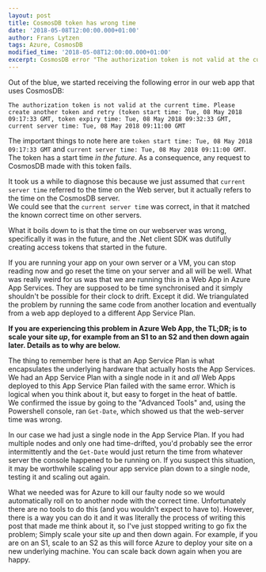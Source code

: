 ```yaml
---
layout: post
title: CosmosDB token has wrong time
date: '2018-05-08T12:00:00.000+01:00'
author: Frans Lytzen
tags: Azure, CosmosDB
modified_time: '2018-05-08T12:00:00.000+01:00'
excerpt: CosmosDB error "The authorization token is not valid at the current time" and how to fix it.
---
```

Out of the blue, we started receiving the following error in our web app that uses CosmosDB:

```
The authorization token is not valid at the current time. Please create another token and retry (token start time: Tue, 08 May 2018 09:17:33 GMT, token expiry time: Tue, 08 May 2018 09:32:33 GMT, current server time: Tue, 08 May 2018 09:11:00 GMT
```

The important things to note here are `token start time: Tue, 08 May 2018 09:17:33 GMT` and `current server time: Tue, 08 May 2018 09:11:00 GMT`.  
The token has a start time *in the future*. As a consequence, any request to CosmosDB made with this token fails.

It took us a while to diagnose this because we just assumed that `current server time` referred to the time on the Web server, but it actually refers to the time on the CosmosDB server.  
We could see that the `current server time` was correct, in that it matched the known correct time on other servers.

What it boils down to is that the time on our webserver was wrong, specifically it was in the future, and the .Net client SDK was dutifully creating access tokens that started in the future.

If you are running your app on your own server or a VM, you can stop reading now and go reset the time on your server and all will be well. What was really weird for us was that we are running this in a Web App in Azure App Services. They are supposed to be time synchronised and it simply shouldn't be possible for their clock to drift. Except it did. We triangulated the problem by running the same code from another location and eventually from a web app deployed to a different App Service Plan.  

**If you are experiencing this problem in Azure Web App, the TL;DR; is to scale your site *up*, for example from an S1 to an S2 and then down again later. Details as to why are below.**

The thing to remember here is that an App Service Plan is what encapsulates the underlying hardware that actually hosts the App Services. We had an App Service Plan with a single node in it and *all* Web Apps deployed to this App Service Plan failed with the same error. Which is logical when you think about it, but easy to forget in the heat of battle.  
We confirmed the issue by going to the "Advanced Tools" and, using the Powershell console, ran `Get-Date`, which showed us that the web-server time was wrong.  

In our case we had just a single node in the App Service Plan. If you had multiple nodes and only one had time-drifted, you'd probably see the error intermittently and the `Get-Date` would just return the time from whatever server the console happened to be running on. If you suspect this situation, it may be worthwhile scaling your app service plan down to a single node, testing it and scaling out again.  

What we needed was for Azure to kill our faulty node so we would automatically roll on to another node with the correct time. Unfortunately there are no tools to do this (and you wouldn't expect to have to). However, there is a way you can do it and it was literally the process of writing this post that made me think about it, so I've just stopped writing to go fix the problem; Simply scale your site *up* and then down again. For example, if you are on an S1, scale to an S2 as this will force Azure to deploy your site on a new underlying machine. You can scale back down again when you are happy.